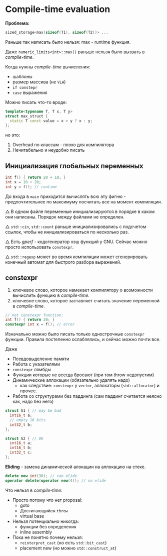 # Compile-time evaluation

__Проблема:__
```cpp
sized_storage<max(sizeof(T1), sizeof(T2))> ...
```
Раньше так написать было нельзя: max - runtime функция.

Даже `numeric_limits<int>::max()` раньше нельзя было вызвать в _compile-time_.

Когда нужны _compile-time_ вычисления:
* шаблоны
* размер массива (не `VLA`)
* `if constepr`
* `case` выражения

Можно писать что-то вроде:
```cpp
template<typename T, T x, T y>
struct max_struct {
  static T const value = x > y ? x : y;
};
```
но это:
1) Overhead по классам - плохо для компилятора
2) Нечитабельно и неудобно писать

## Инициализация глобальных переменных
```cpp
int f() { return 20 + 10; }
int x = 10 + 20;
int y = f(); // runtime
```
До входа в `main` приходится вычислять всю эту фигню - предпочтительнее по максимуму посчитать все на момент компиляции.

$\triangle$ В одном файле переменные инициализируются в порядке в каком они написаны. Порядок между файлами не определен.

$\triangle$ `std::cin`, `std::count` раньше инициализировались с подсчетом ссылок, чтобы не инициализироваться по несколько раз.

$\triangle$ Есть _gperf_ - кодогенератор хэш функций у GNU. Сейчас можно просто использовать `constexpr`.

$\triangle$ `std::regexp` может во время компиляции может сгенерировать конечный автомат для быстрого разбора выражений.

## constexpr
1) ключевое слово, которое намекает компилятору о возможности вычислить функцию в _compile-time_.
2) ключевое слово, которое заставляет считать значение переменной в _compile-time_.

```cpp
// not constexpr function:
int f() { return 30; }
constexpr int x = f(); // error
```

Изначально можно было писать только однострочные `constexpr` функции. Правила постепенно ослаблялись, и сейчас можно почти все.

Даже
* Псевдовыделение памяти
* Работа с указателями
* `constexpr` лямбды
* Функции которые не всегда бросают (при том throw недопустим)
* Динамические аллокации (обязательно удалять надо)
  * как следствие: `constexpr` у `vector`, аллокаторы (`std::allocator`) и прочее.
* Работа со структурами без паддинга (сам паддинг считается неясно как, надо без него)
```cpp
struct S1 { // may be bad
  int16_t a;
  // empty 16 bits
  int32_t b;
};

struct S2 { // OK
  int16_t a;
  int16_t b;
  int32_t c;
};
```

__Eliding__ - замена динамической алокации на аллокацию на стеке.
```cpp
delete new int(30); // can elide
operator delete(operator new(4)); // no elide
```

Что нельзя в _compile-time_:
* Просто потому что нет proposal:
  * goto
  * Достигающийся `throw`
  * virtual base
* Нельзя потенциально никогда:
  * функции без определения
  * inline assembly
* Пока не понятно почему нельзя:
  * `reinterpret_cast` (но есть `std::bit_cast`)
  * placement new (но можно `std::construct_at`)